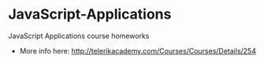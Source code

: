 # JavaScript-Applications
JavaScript Applications course homeworks
* More info here: http://telerikacademy.com/Courses/Courses/Details/254
